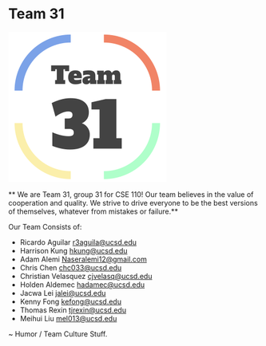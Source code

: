 # Team 31
![Brand](branding\logo.png)

** We are Team 31, group 31 for CSE 110! Our team believes in the value of cooperation and quality.
We strive to drive everyone to be the best versions of themselves, whatever from mistakes or failure.** 

Our Team Consists of:
- Ricardo Aguilar 		    r3aguila@ucsd.edu     
- Harrison Kung 			hkung@ucsd.edu        
- Adam Alemi 			    Naseralemi12@gmail.com 
- Chris Chen                chc033@ucsd.edu     
- Christian Velasquez       cjvelasq@ucsd.edu  
- Holden Aldemec            hadamec@ucsd.edu    
- Jacwa Lei                 jalei@ucsd.edu   
- Kenny Fong                kefong@ucsd.edu  
- Thomas Rexin              tjrexin@ucsd.edu  
- Meihui Liu                mel013@ucsd.edu  

~ Humor / Team Culture Stuff.